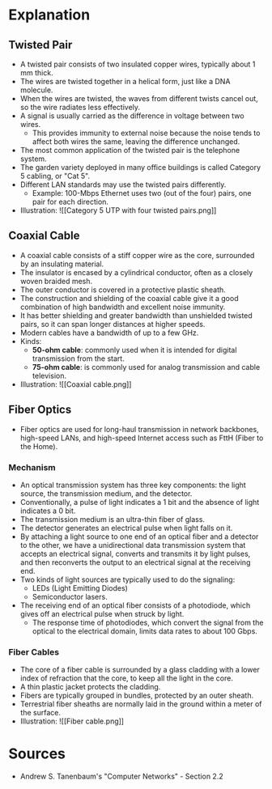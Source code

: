 # Explanation

## Twisted Pair
- A twisted pair consists of two insulated copper wires, typically about 1 mm thick.
- The wires are twisted together in a helical form, just like a DNA molecule.
- When the wires are twisted, the waves from different twists cancel out, so the wire radiates less effectively.
- A signal is usually carried as the difference in voltage between two wires.
	- This provides immunity to external noise because the noise tends to affect both wires the same, leaving the difference unchanged.
- The most common application of the twisted pair is the telephone system.
- The garden variety deployed in many office buildings is called Category 5 cabling, or "Cat 5".
- Different LAN standards may use the twisted pairs differently.
	- Example: 100-Mbps Ethernet uses two (out of the four) pairs, one pair for each direction.
- Illustration: ![[Category 5 UTP with four twisted pairs.png]]

## Coaxial Cable
- A coaxial cable consists of a stiff copper wire as the core, surrounded by an insulating material.
- The insulator is encased by a cylindrical conductor, often as a closely woven braided mesh.
- The outer conductor is covered in a protective plastic sheath.
- The construction and shielding of the coaxial cable give it a good combination of high bandwidth and excellent noise immunity.
- It has better shielding and greater bandwidth than unshielded twisted pairs, so it can span longer distances at higher speeds.
- Modern cables have a bandwidth of up to a few GHz.
- Kinds:
	- **50-ohm cable**: commonly used when it is intended for digital transmission from the start.
	- **75-ohm cable**: is commonly used for analog transmission and cable television.
- Illustration: ![[Coaxial cable.png]]

## Fiber Optics
- Fiber optics are used for long-haul transmission in network backbones, high-speed LANs, and high-speed Internet access such as FttH (Fiber to the Home).

### Mechanism
- An optical transmission system has three key components: the light source, the transmission medium, and the detector.
-  Conventionally, a pulse of light indicates a 1 bit and the absence of light indicates a 0 bit.
- The transmission medium is an ultra-thin fiber of glass.
- The detector generates an electrical pulse when light falls on it.
- By attaching a light source to one end of an optical fiber and a detector to the other, we have a unidirectional data transmission system that accepts an electrical signal, converts and transmits it by light pulses, and then reconverts the output to an electrical signal at the receiving end.
- Two kinds of light sources are typically used to do the signaling:
	- LEDs (Light Emitting Diodes)
	- Semiconductor lasers.
- The receiving end of an optical fiber consists of a photodiode, which gives off an electrical pulse when struck by light.
	- The response time of photodiodes, which convert the signal from the optical to the electrical domain, limits data rates to about 100 Gbps.

### Fiber Cables
- The core of a fiber cable is surrounded by a glass cladding with a lower index of refraction that the core, to keep all the light in the core.
- A thin plastic jacket protects the cladding.
- Fibers are typically grouped in bundles, protected by an outer sheath.
- Terrestrial fiber sheaths are normally laid in the ground within a meter of the surface.
- Illustration: ![[Fiber cable.png]]

# Sources
- Andrew S. Tanenbaum's "Computer Networks" - Section 2.2